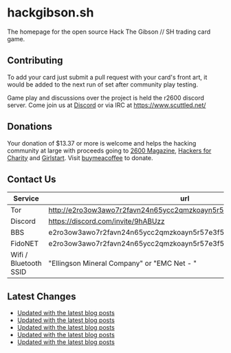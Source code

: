 # hackgibson.sh
The homepage for the open source Hack The Gibson // SH trading card game.


## Contributing

To add your card just submit a pull request with your card's front art, it would be added to the next run of set after community play testing.

Game play and discussions over the project is held the r2600 discord server. Come join us at [Discord](https://discord.com/invite/9hABUzz) or via IRC at https://www.scuttled.net/


## Donations

Your donation of $13.37 or more is welcome and helps the hacking community at large with proceeds going to [2600 Magazine](https://2600.com/), [Hackers for Charity](https://hackersforcharity.org) and [Girlstart](https://girlstart.org).  Visit [buymeacoffee](https://www.buymeacoffee.com/hackgibson.sh) to donate.


## Contact Us

Service | url
-|-
Tor | http://e2ro3ow3awo7r2favn24n65ycc2qmzkoayn5r57e3f56nvjwdcgg32ad.onion
Discord | https://discord.com/invite/9hABUzz
BBS | e2ro3ow3awo7r2favn24n65ycc2qmzkoayn5r57e3f56nvjwdcgg32ad.onion:23
FidoNET | e2ro3ow3awo7r2favn24n65ycc2qmzkoayn5r57e3f56nvjwdcgg32ad.onion:24554
Wifi / Bluetooth SSID | "Ellingson Mineral Company" or "EMC Net - <fidonet address>"

## Latest Changes
<!-- BLOG-POST-LIST:START -->
- [Updated with the latest blog posts](https://github.com/DFW2600/hackgibson.sh/commit/b087d4082fe6577df4e37d6fcc654d1d866036d0)
- [Updated with the latest blog posts](https://github.com/DFW2600/hackgibson.sh/commit/6e0d90cb5f6514f9e847849c25b77af351d2904c)
- [Updated with the latest blog posts](https://github.com/DFW2600/hackgibson.sh/commit/ea5d2a85a36251464cccd42ec4c9908e3f3171d3)
- [Updated with the latest blog posts](https://github.com/DFW2600/hackgibson.sh/commit/ea89865f05237d57c07565c8f680a8fd60d8a3ac)
- [Updated with the latest blog posts](https://github.com/DFW2600/hackgibson.sh/commit/a8a9c9a59b37ee50ae6110a85d70791d196cb4b6)
<!-- BLOG-POST-LIST:END -->
